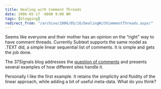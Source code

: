 ```yaml
---
title: Dealing with Comment Threads
date: 2006-05-17 -0800 9:00 AM
tags: [blogging]
redirect_from: "/archive/2006/05/16/DealingWithCommentThreads.aspx/"
---
```


Seems like everyone and their mother has an opinion on the “right” way
to have comment threads. Currently
Subtext supports
the same model as .TEXT did, a simple linear sequential list of
comments. It is simple and gets the job done.

The 37Signals blog addresses the [question of
comments](http://37signals.com/svn/archives2/dealing_with_comment_threads_at_blogs.php "Comment Threads")
and presents several examples of how different sites handle it.

Personally I like the first example. It retains the simplicity and
fluidity of the linear approach, while adding a bit of useful meta-data.
What do you think?

